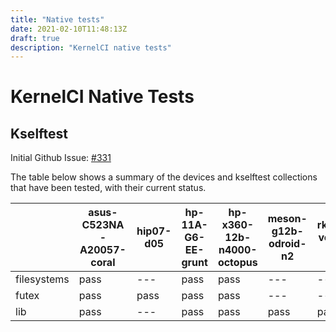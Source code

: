 ```yaml
---
title: "Native tests"
date: 2021-02-10T11:48:13Z
draft: true
description: "KernelCI native tests"
---
```


# KernelCI Native Tests

## Kselftest

Initial Github Issue: [#331](https://github.com/kernelci/kernelci-core/issues/331)

The table below shows a summary of the devices and kselftest collections that have been tested, with their current status.

|             | asus-C523NA-A20057-coral | hip07-d05 | hp-11A-G6-EE-grunt | hp-x360-12b-n4000-octopus | meson-g12b-odroid-n2 | rk3288-veyron-jaq |
|-------------|------|-------|-------|-------|-------|-------|
| filesystems | pass | ---  | pass  | pass  | ---  | ---  |
| futex       | pass | pass  | pass  | pass  | ---  | ---  |
| lib         | pass | ---  | pass  | pass  | pass  | pass  |
